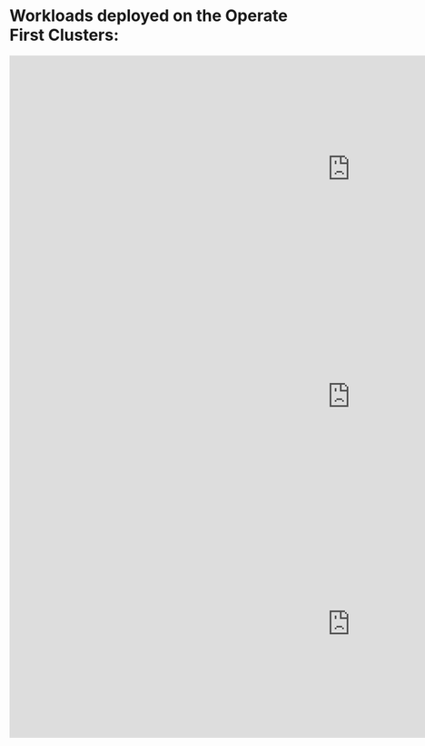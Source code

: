 # Workloads deployed on the Operate First Clusters:

<iframe src="https://grafana-public.operate-first.cloud/d-solo/opf-overview/workload-overview?orgId=1&var-datasource=default&var-cluster=moc/smaug&var-namespace=All&theme=light&panelId=4" width="1200" height="400" frameborder="0"></iframe>

<iframe src="https://grafana-public.operate-first.cloud/d-solo/opf-overview/workload-overview?orgId=1&var-datasource=default&var-cluster=moc/infra&var-namespace=All&theme=light&panelId=4" width="1200" height="400" frameborder="0"></iframe>

<iframe src="https://grafana-public.operate-first.cloud/d-solo/opf-overview/workload-overview?orgId=1&var-datasource=default&var-cluster=emea/balrog&var-namespace=All&theme=light&panelId=4" width="1200" height="400" frameborder="0"></iframe>